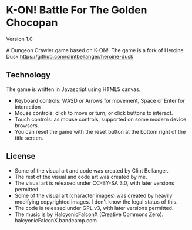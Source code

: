 # K-ON! Battle For The Golden Chocopan

Version 1.0

A Dungeon Crawler game based on K-ON!. 
The game is a fork of Heroine Dusk https://github.com/clintbellanger/heroine-dusk‎

## Technology

The game is written in Javascript using HTML5 canvas.

* Keyboard controls: WASD or Arrows for movement, Space or Enter for interaction
* Mouse controls: click to move or turn, or click buttons to interact.
* Touch controls: as mouse controls, supported on some modern device browsers.
* You can reset the game with the reset button at the bottom right of the title screen.

## License

* Some of the visual art and code was created by Clint Bellanger.
* The rest of the visual and code art was created by me.
* The visual art is released under CC-BY-SA 3.0, with later versions permitted.
* Some of the visual art (character images) was created by heavily modifying copyrighted images. I don't know the legal status of this.
* The code is released under GPL v3, with later versions permitted.
* The music is by HalcyonicFalconX (Creative Commons Zero). halcyonicFalconX.bandcamp.com
